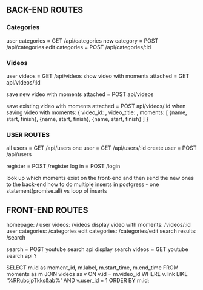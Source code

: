 ## BACK-END ROUTES

### Categories
user categories = GET /api/categories
new category = POST /api/categories
edit categories = POST /api/categories/:id


### Videos
user videos = GET /api/videos
show video with moments attached = GET api/videos/:id

save new video with moments attached = POST api/videos

save existing video with moments attached = 
POST api/videos/:id
when saving video with moments:
{
  video_id: ,
  video_title: ,
  moments: 
  [
    {name, start, finish},
    {name, start, finish},
    {name, start, finish}
  ]
}

### USER ROUTES
all users = GET /api/users
one user = GET /api/users/:id
create user = POST /api/users

register = POST /register
log in = POST /login

look up which moments exist on the front-end and then send the new ones to the back-end
how to do multiple inserts in postgress - one statement(promise.all) vs loop of inserts


## FRONT-END ROUTES

homepage: /
user videos: /videos
display video with moments: /videos/:id
user categories: /categories
edit categories: /categories/edit
search results: /search

search = POST youtube search api
display search videos = GET youtube search api ?

SELECT m.id as moment_id, m.label, m.start_time, m.end_time FROM moments as m JOIN videos as v ON v.id = m.video_id WHERE v.link LIKE '%RRubcjpTkks&ab%' AND v.user_id = 1 ORDER BY m.id;


